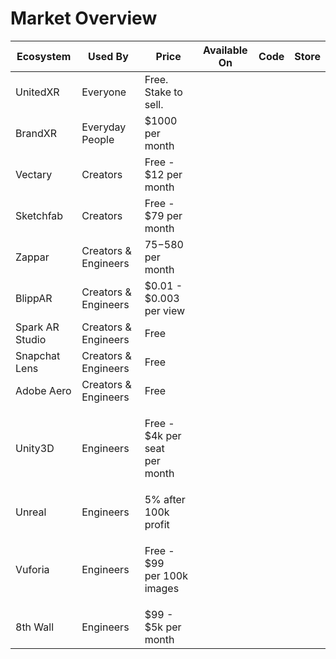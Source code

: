 # Market Overview

| Ecosystem       | Used By              | Price                                    | Available On | Code | Store |
| --------------- | -------------------- | ---------------------------------------- | ------------ | ---- | ----- |
| UnitedXR        | Everyone             | Free. Stake to sell.                     |              |      |       |
| BrandXR         | Everyday People      | $1000 per month                          |              |      |       |
| Vectary         | Creators             | Free - $12 per month                     |              |      |       |
| Sketchfab       | Creators             | Free - $79 per month                     |              |      |       |
| Zappar          | Creators & Engineers | $75-$580 per month                       |              |      |       |
| BlippAR         | Creators & Engineers | $0.01 - $0.003 per view                  |              |      |       |
| Spark AR Studio | Creators & Engineers | Free                                     |              |      |       |
| Snapchat Lens   | Creators & Engineers | Free                                     |              |      |       |
| Adobe Aero      | Creators & Engineers | Free                                     |              |      |       |
| Unity3D         | Engineers            | <p>Free - $4k per seat <br>per month</p> |              |      |       |
| Unreal          | Engineers            | 5% after 100k profit                     |              |      |       |
| Vuforia         | Engineers            | <p>Free - $99 <br>per 100k images</p>    |              |      |       |
| 8th Wall        | Engineers            | $99 - $5k per month                      |              |      |       |
